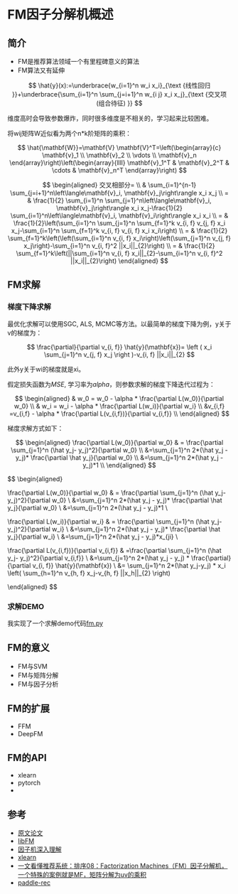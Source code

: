 # FM因子分解机概述

## 简介

- FM是推荐算法领域一个有里程碑意义的算法
- FM算法又有延伸

$$
\hat{y}(x):=\underbrace{w_{i=1}^n w_i x_i}_{\text {线性回归 }}+\underbrace{\sum_{i=1}^n \sum_{j=i+1}^n w_{i j} x_i x_j}_{\text {交叉项 (组合待征) }}
$$

  	

维度高时会导致参数爆炸，同时很多维度是不相关的，学习起来比较困难。

将wij矩阵W近似看为两个n*k阶矩阵的乘积：


$$
\hat{\mathbf{W}}=\mathbf{V} \mathbf{V}^T=\left(\begin{array}{c}
\mathbf{v}_1 \\
\mathbf{v}_2 \\
\vdots \\
\mathbf{v}_n
\end{array}\right)\left(\begin{array}{llll}
\mathbf{v}_1^T & \mathbf{v}_2^T & \cdots & \mathbf{v}_n^T
\end{array}\right)
$$

$$
\begin{aligned}
交叉相部分= \\
& \sum_{i=1}^{n-1} \sum_{j=i+1}^n\left\langle\mathbf{v}_i, \mathbf{v}_j\right\rangle x_i x_j \\
= & \frac{1}{2} \sum_{i=1}^n \sum_{j=1}^n\left\langle\mathbf{v}_i, \mathbf{v}_j\right\rangle x_i x_j-\frac{1}{2} \sum_{i=1}^n\left\langle\mathbf{v}_i, \mathbf{v}_i\right\rangle x_i x_i \\
= & \frac{1}{2}\left(\sum_{i=1}^n \sum_{j=1}^n \sum_{f=1}^k v_{i, f} v_{j, f} x_i x_j-\sum_{i=1}^n \sum_{f=1}^k v_{i, f} v_{i, f} x_i x_i\right) \\
= & \frac{1}{2} \sum_{f=1}^k\left(\left(\sum_{i=1}^n v_{i, f} x_i\right)\left(\sum_{j=1}^n v_{j, f} x_j\right)-\sum_{i=1}^n v_{i, f}^2 ||x_i||_{2}\right) \\
= & \frac{1}{2} \sum_{f=1}^k\left(||\sum_{i=1}^n v_{i, f} x_i||_{2}-\sum_{i=1}^n v_{i, f}^2 ||x_i||_{2}\right)
\end{aligned}
$$



 ## FM求解

### 梯度下降求解

最优化求解可以使用SGC, ALS, MCMC等方法。以最简单的梯度下降为例，y关于v的梯度为：

$$
\frac{\partial}{\partial v_{i, f}} \hat{y}(\mathbf{x})= \left ( x_i \sum_{j=1}^n v_{j, f} x_j \right )-v_{i, f} ||x_i||_{2}
$$

此外y关于wi的梯度就是xi。

假定损失函数为$MSE$, 学习率为$alpha$，则参数求解的梯度下降迭代过程为：


$$
\begin{aligned}
& w_0 = w_0 - \alpha * \frac{\partial L(w_0)}{\partial w_0} \\
& w_i = w_i - \alpha * \frac{\partial L(w_i)}{\partial w_i} \\
&v_{i,f} =v_{i,f} - \alpha * \frac{\partial L(v_{i,f})}{\partial v_{i,f}} \\
\end{aligned}
$$

梯度求解方式如下：     

$$
\begin{aligned}
\frac{\partial L(w_0)}{\partial w_0}
& =  \frac{\partial \sum_{j=1}^n (\hat y_j- y_j)^2}{\partial w_0} \\
&=\sum_{j=1}^n 2*(\hat y_j - y_j)* \frac{\partial \hat y_j}{\partial w_0} \\
&=\sum_{j=1}^n 2*(\hat y_j - y_j)*1 \\
\end{aligned}
$$



$$
\begin{aligned}

\frac{\partial L(w_0)}{\partial w_0}
& =  \frac{\partial \sum_{j=1}^n (\hat y_j- y_j)^2}{\partial w_0} \\
&=\sum_{j=1}^n 2*(\hat y_j - y_j)* \frac{\partial \hat y_j}{\partial w_0} \\
&=\sum_{j=1}^n 2*(\hat y_j - y_j)*1 \\

\frac{\partial L(w_i)}{\partial w_i}
& =  \frac{\partial \sum_{j=1}^n (\hat y_j- y_j)^2}{\partial w_i} \\
&=\sum_{j=1}^n 2*(\hat y_j - y_j)* \frac{\partial \hat y_j}{\partial w_i} \\
&=\sum_{j=1}^n 2*(\hat y_j - y_j)*x_{ji} \\

\frac{\partial L(v_{i,f})}{\partial v_{i,f}}
& =\frac{\partial \sum_{j=1}^n (\hat y_j- y_j)^2}{\partial v_{i,f}} \\
&=\sum_{j=1}^n 2*(\hat y_j - y_j) * \frac{\partial}{\partial v_{i, f}} \hat{y}(\mathbf{x}) \\
&= \sum_{j=1}^n 2*(\hat y_j-y_j) * x_i \left( \sum_{h=1}^n v_{h, f} x_j-v_{h, f} ||x_h||_{2} \right)

\end{aligned}
$$





### 求解DEMO

我实现了一个求解demo代码[fm.py](fm/fm.py)

## FM的意义

- FM与SVM
- FM与矩阵分解
- FM与因子分析




## FM的扩展

- FFM
- DeepFM



## FM的API

- xlearn
- pytorch
- 




## 参考

- [原文论文](https://citeseerx.ist.psu.edu/viewdoc/download?doi=10.1.1.393.8529&rep=rep1&type=pdf)
- [libFM](http://www.libfm.org/)
- [因子机深入理解](https://tracholar.github.io/machine-learning/2017/03/10/factorization-machine.html)
- [xlearn](https://xlearn-doc-cn.readthedocs.io/en/latest/install/index.html)
- [一文看懂推荐系统：排序08：Factorization Machines（FM）因子分解机，一个特殊的案例就是MF，矩阵分解为uv的乘积](https://blog.csdn.net/weixin_46838716/article/details/126554031)
- [paddle-rec](https://gitee.com/paddlepaddle/PaddleRec)

